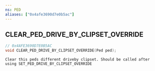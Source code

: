 ```yaml
---
ns: PED
aliases: ["0x4afe3690d7e0b5ac"]
---
```

## CLEAR_PED_DRIVE_BY_CLIPSET_OVERRIDE

```c
// 0x4AFE3690D7E0B5AC
void CLEAR_PED_DRIVE_BY_CLIPSET_OVERRIDE(Ped ped);
```

```
Clear this peds different driveby clipset. Should be called after using SET_PED_DRIVE_BY_CLIPSET_OVERRIDE
```
